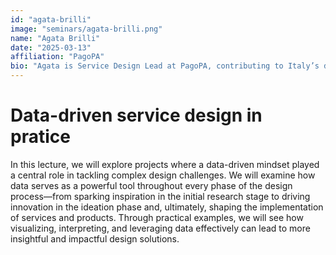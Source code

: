 ```yaml
---
id: "agata-brilli"
image: "seminars/agata-brilli.png"
name: "Agata Brilli"
date: "2025-03-13"
affiliation: "PagoPA"
bio: "Agata is Service Design Lead at PagoPA, contributing to Italy’s digital transformation through innovative public services and products. Previously, she applied her service design approach at oblo and worked as a design researcher at SciencesPO médialab in Paris, collaborating with DensityDesign (Politecnico di Milano) and the Digital Methods Initiative (University of Amsterdam) to investigate and visualize the unfolding of social phenomena in the online realm. Passionate about data analysis and visualization, she tackles complex design challenges using both quantitative and qualitative research methods to uncover meaningful insights."
---
```


# Data-driven service design in pratice
In this lecture, we will explore projects where a data-driven mindset played a central role in tackling complex design challenges. We will examine how data serves as a powerful tool throughout every phase of the design process—from sparking inspiration in the initial research stage to driving innovation in the ideation phase and, ultimately, shaping the implementation of services and products. Through practical examples, we will see how visualizing, interpreting, and leveraging data effectively can lead to more insightful and impactful design solutions.